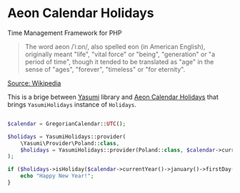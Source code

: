 # Aeon Calendar Holidays 

Time Management Framework for PHP

> The word aeon /ˈiːɒn/, also spelled eon (in American English), originally meant "life", "vital force" or "being", 
> "generation" or "a period of time", though it tended to be translated as "age" in the sense of "ages", "forever", 
> "timeless" or "for eternity".

[Source: Wikipedia](https://en.wikipedia.org/wiki/Aeon) 

This is a brige between [Yasumi](https://yasumi.dev) library and [Aeon Calendar Holidays](https://github.com/aeon-php/calendar-holidays)
that brings `YasumiHolidays` instance of `Holidays`.


```php

$calendar = GregorianCalendar::UTC();

$holidays = YasumiHolidays::provider(
    \Yasumi\Provider\Poland::class, 
    $holidays = YasumiHolidays::provider(Poland::class, $calendar->currentYear()->number())
);

if ($holidays->isHoliday($calendar->currentYear()->january()->firstDay())) {
    echo "Happy New Year!";
}
```

  
